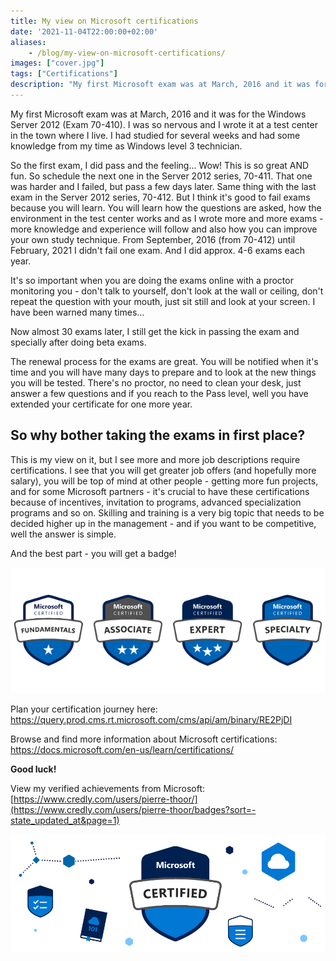 ```yaml
---
title: My view on Microsoft certifications
date: '2021-11-04T22:00:00+02:00'
aliases:
    - /blog/my-view-on-microsoft-certifications/
images: ["cover.jpg"]
tags: ["Certifications"]
description: "My first Microsoft exam was at March, 2016 and it was for the Windows Server 2012 (Exam 70-410). I was so nervous and I wrote it at a test center in the town where I live. I had studied for several weeks and had some knowledge from my time as Windows level 3 technician."
---
```

My first Microsoft exam was at March, 2016 and it was for the Windows Server 2012 (Exam 70-410). I was so nervous and I wrote it at a test center in the town where I live. I had studied for several weeks and had some knowledge from my time as Windows level 3 technician. 

So the first exam, I did pass and the feeling... Wow! This is so great AND fun. So schedule the next one in the Server 2012 series, 70-411. That one was harder and I failed, but pass a few days later. Same thing with the last exam in the Server 2012 series, 70-412. But I think it's good to fail exams because you will learn. You will learn how the questions are asked, how the environment in the test center works and as I wrote more and more exams - more knowledge and experience will follow and also how you can improve your own study technique. From September, 2016 (from 70-412) until February, 2021 I didn't fail one exam. And I did approx. 4-6 exams each year. 

It's so important when you are doing the exams online with a proctor monitoring you - don't talk to yourself, don't look at the wall or ceiling, don't repeat the question with your mouth, just sit still and look at your screen. I have been warned many times... 

Now almost 30 exams later, I still get the kick in passing the exam and specially after doing beta exams. 

The renewal process for the exams are great. You will be notified when it's time and you will have many days to prepare and to look at the new things you will be tested. There's no proctor, no need to clean your desk, just answer a few questions and if you reach to the Pass level, well you have extended your certificate for one more year.

## So why bother taking the exams in first place?

This is my view on it, but I see more and more job descriptions require certifications. I see that you will get greater job offers (and hopefully more salary), you will be top of mind at other people - getting more fun projects, and for some Microsoft partners - it's crucial to have these certifications because of incentives, invitation to programs, advanced specialization programs and so on. Skilling and training is a very big topic that needs to be decided higher up in the management - and if you want to be competitive, well the answer is simple.

And the best part - you will get a badge!

![](./badge.png)

Plan your certification journey here: https://query.prod.cms.rt.microsoft.com/cms/api/am/binary/RE2PjDI 

Browse and find more information about Microsoft certifications: https://docs.microsoft.com/en-us/learn/certifications/ 

**Good luck!**

View my verified achievements from Microsoft: [https://www.credly.com/users/pierre-thoor/](https://www.credly.com/users/pierre-thoor/badges?sort=-state_updated_at&page=1)

![](./Microsoft_Certified.png)